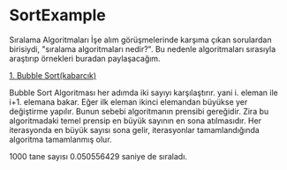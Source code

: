 # SortExample
Sıralama Algoritmaları
  İşe alım görüşmelerinde karşıma çıkan sorulardan birisiydi, "sıralama algoritmaları nedir?". Bu nedenle algoritmaları sırasıyla
  araştırıp örnekleri buradan paylaşacağım.
  
  [1. Bubble Sort(kabarcık)](https://github.com/mustafarasit/SortExample/blob/master/BubbleSort.java)
   
   Bubble Sort Algoritması her adımda iki sayıyı karşılaştırır. yani i. eleman ile i+1. elemana bakar. Eğer ilk eleman ikinci elemandan 
    büyükse yer değiştirme yapılır. Bunun sebebi algoritmanın prensibi gereğidir. Zira bu algoritmadaki temel prensip en büyük sayının en 
    sona atılmasıdır. Her iterasyonda en büyük sayısı sona gelir, iterasyonlar tamamlandığında algoritma tamamlanmış olur.
  
  1000 tane sayısı 0.050556429 saniye de sıraladı.
    
